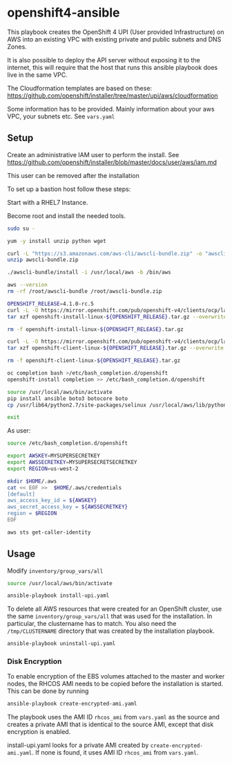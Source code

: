 # openshift4-ansible

This playbook creates the OpenShift 4 UPI (User provided Infrastructure) on AWS into an existing VPC with existing private and public subnets and DNS Zones.

It is also possible to deploy the API server without exposing it to the internet, this will require that the host that runs this ansible playbook does live in the same VPC.

The Cloudformation templates are based on these: https://github.com/openshift/installer/tree/master/upi/aws/cloudformation

Some information has to be provided. Mainly information about your aws VPC, your subnets etc. See `vars.yaml`


## Setup

Create an administrative IAM user to perform the install.
See https://github.com/openshift/installer/blob/master/docs/user/aws/iam.md

This user can be removed after the installation

To set up a bastion host follow these steps:

Start with a RHEL7 Instance.

Become root and install the needed tools.
```bash
sudo su -

yum -y install unzip python wget

curl -L "https://s3.amazonaws.com/aws-cli/awscli-bundle.zip" -o "awscli-bundle.zip"
unzip awscli-bundle.zip

./awscli-bundle/install -i /usr/local/aws -b /bin/aws

aws --version
rm -rf /root/awscli-bundle /root/awscli-bundle.zip

OPENSHIFT_RELEASE=4.1.0-rc.5
curl -L -O https://mirror.openshift.com/pub/openshift-v4/clients/ocp/latest/openshift-install-linux-${OPENSHIFT_RELEASE}.tar.gz
tar xzf openshift-install-linux-${OPENSHIFT_RELEASE}.tar.gz --overwrite -C /usr/bin

rm -f openshift-install-linux-${OPENSHIFT_RELEASE}.tar.gz

curl -L -O https://mirror.openshift.com/pub/openshift-v4/clients/ocp/latest/openshift-client-linux-${OPENSHIFT_RELEASE}.tar.gz
tar xzf openshift-client-linux-${OPENSHIFT_RELEASE}.tar.gz --overwrite -C /usr/bin

rm -f openshift-client-linux-${OPENSHIFT_RELEASE}.tar.gz

oc completion bash >/etc/bash_completion.d/openshift
openshift-install completion >> /etc/bash_completion.d/openshift

source /usr/local/aws/bin/activate
pip install ansible boto3 botocore boto
cp /usr/lib64/python2.7/site-packages/selinux /usr/local/aws/lib/python2.7/site-packages/ -r

exit
```

As user:

```bash
source /etc/bash_completion.d/openshift

export AWSKEY=MYSUPERSECRETKEY
export AWSSECRETKEY=MYSUPERSECRETSECRETKEY
export REGION=us-west-2

mkdir $HOME/.aws
cat << EOF >>  $HOME/.aws/credentials
[default]
aws_access_key_id = ${AWSKEY}
aws_secret_access_key = ${AWSSECRETKEY}
region = $REGION
EOF

aws sts get-caller-identity
```

## Usage

Modify `inventory/group_vars/all`

```bash
source /usr/local/aws/bin/activate

ansible-playbook install-upi.yaml
```

To delete all AWS resources that were created for an OpenShift cluster, use the same `inventory/group_vars/all` that was used for the
installation. In particular, the clustername has to match. You also need the `/tmp/CLUSTERNAME` directory that was created
by the installation playbook.

```bash
ansible-playbook uninstall-upi.yaml
```

### Disk Encryption

To enable encryption of the EBS volumes attached to the master and worker nodes, the RHCOS AMI needs to be copied before 
the installation is started. This can be done by running

```bash
ansible-playbook create-encrypted-ami.yaml
```

The playbook uses the AMI ID `rhcos_ami` from `vars.yaml` as the source and creates a private AMI that is identical 
to the source AMI, except that disk encryption is enabled.

install-upi.yaml looks for a private AMI created by `create-encrypted-ami.yaml`. If none is found, it uses AMI ID 
`rhcos_ami` from `vars.yaml`.
